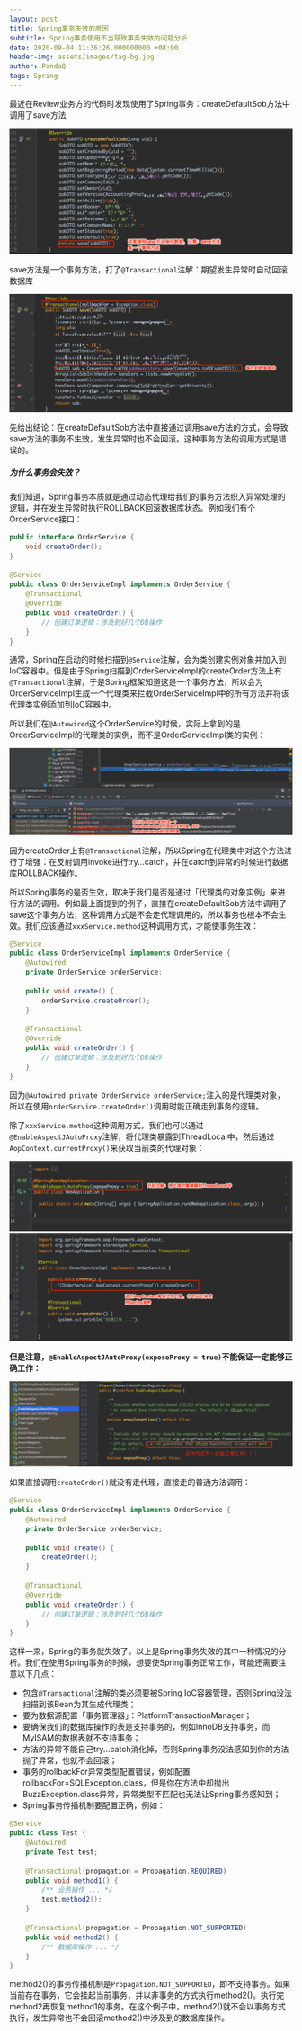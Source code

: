 ```yaml
---
layout: post
title: Spring事务失效的原因
subtitle: Spring事务使用不当导致事务失效的问题分析
date: 2020-09-04 11:36:26.000000000 +08:00
header-img: assets/images/tag-bg.jpg
author: PandaQ
tags: Spring
---
```


最近在Review业务方的代码时发现使用了Spring事务：createDefaultSob方法中调用了save方法

![spring-transaction-save-invoke.png](/assets/images/2020-09/spring-transaction-save-invoke.png)

save方法是一个事务方法，打了`@Transactional`注解：期望发生异常时自动回滚数据库

![spring-transaction-save.png](/assets/images/2020-09/spring-transaction-save.png)

先给出结论：在createDefaultSob方法中直接通过调用save方法的方式，会导致save方法的事务不生效，发生异常时也不会回滚。这种事务方法的调用方式是错误的。

##### 为什么事务会失效？

我们知道，Spring事务本质就是通过动态代理给我们的事务方法织入异常处理的逻辑，并在发生异常时执行ROLLBACK回滚数据库状态。例如我们有个OrderService接口：

```java
public interface OrderService {
    void createOrder();
}

@Service
public class OrderServiceImpl implements OrderService {
    @Transactional
    @Override
    public void createOrder() {
        // 创建订单逻辑：涉及到好几个DB操作
    }
}
```

通常，Spring在启动的时候扫描到`@Service`注解，会为类创建实例对象并加入到IoC容器中。但是由于Spring扫描到OrderServiceImpl的createOrder方法上有`@Transactional`注解，于是Spring框架知道这是一个事务方法，所以会为OrderServiceImpl生成一个代理类来拦截OrderServiceImpl中的所有方法并将该代理类实例添加到IoC容器中。

所以我们在`@Autowired`这个OrderService的时候，实际上拿到的是OrderServiceImpl的代理类的实例，而不是OrderServiceImpl类的实例：

![proxy-instance.png](/assets/images/2020-09/proxy-instance.png)

因为createOrder上有`@Transactional`注解，所以Spring在代理类中对这个方法进行了增强：在反射调用invoke进行try...catch，并在catch到异常的时候进行数据库ROLLBACK操作。

所以Spring事务的是否生效，取决于我们是否是通过「代理类的对象实例」来进行方法的调用。例如最上面提到的例子，直接在createDefaultSob方法中调用了save这个事务方法，这种调用方式是不会走代理调用的，所以事务也根本不会生效。我们应该通过`xxxService.method`这种调用方式，才能使事务生效：

```java
@Service
public class OrderServiceImpl implements OrderService {
    @Autowired
    private OrderService orderService;

    public void create() {
        orderService.createOrder();
    }

    @Transactional
    @Override
    public void createOrder() {
        // 创建订单逻辑：涉及到好几个DB操作
    }
}
```

因为`@Autowired private OrderService orderService;`注入的是代理类对象，所以在使用`orderService.createOrder()`调用时能正确走到事务的逻辑。

除了`xxxService.method`这种调用方式，我们也可以通过`@EnableAspectJAutoProxy`注解，将代理类暴露到ThreadLocal中，然后通过`AopContext.currentProxy()`来获取当前类的代理对象：

![enableAspectJAutoProxy.png](/assets/images/2020-09/enableAspectJAutoProxy.png)
![aop-context.png](/assets/images/2020-09/aop-context.png)

**但是注意，`@EnableAspectJAutoProxy(exposeProxy = true)`不能保证一定能够正确工作：**

![EnableAspectJAutoProxy-exposeProxy.png](/assets/images/2020-09/EnableAspectJAutoProxy-exposeProxy.png)

如果直接调用`createOrder()`就没有走代理，直接走的普通方法调用：

```java
@Service
public class OrderServiceImpl implements OrderService {
    @Autowired
    private OrderService orderService;

    public void create() {
        createOrder();
    }

    @Transactional
    @Override
    public void createOrder() {
        // 创建订单逻辑：涉及到好几个DB操作
    }
}
```

这样一来，Spring的事务就失效了。以上是Spring事务失效的其中一种情况的分析。我们在使用Spring事务的时候，想要使Spring事务正常工作，可能还需要注意以下几点：

- 包含`@Transactional`注解的类必须要被Spring IoC容器管理，否则Spring没法扫描到该Bean为其生成代理类；
- 要为数据源配置「事务管理器」：PlatformTransactionManager；
- 要确保我们的数据库操作的表是支持事务的，例如InnoDB支持事务，而MyISAM的数据表就不支持事务；
- 方法的异常不能自己try...catch消化掉，否则Spring事务没法感知到你的方法抛了异常，也就不会回滚；
- 事务的rollbackFor异常类型配置错误，例如配置rollbackFor=SQLException.class，但是你在方法中却抛出BuzzException.class异常，异常类型不匹配也无法让Spring事务感知到；
- Spring事务传播机制要配置正确，例如：

```java
@Service
public class Test {
    @Autowired
    private Test test;

    @Transactional(propagation = Propagation.REQUIRED)
    public void method1() {
        /** 业务操作 ... */
        test.method2();
    }

    @Transactional(propagation = Propagation.NOT_SUPPORTED)
    public void method2() {
        /** 数据库操作 ... */
    }
}
```

method2()的事务传播机制是`Propagation.NOT_SUPPORTED`，即不支持事务。如果当前存在事务，它会挂起当前事务，并以非事务的方式执行method2()。执行完method2再恢复method1的事务。在这个例子中，method2()就不会以事务方式执行，发生异常也不会回滚method2()中涉及到的数据库操作。
